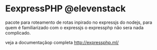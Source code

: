 # EexpressPHP @elevenstack

pacote para roteamento de rotas inpirado no expressjs do nodejs, para quem é familiarizado com o expressjs o expressphp não sera nada complicado.

veja a documentaçãop completa http://expressphp.ml/
